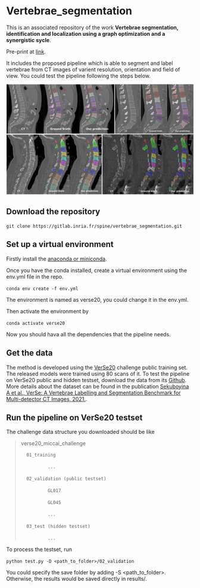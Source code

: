 # Vertebrae_segmentation

This is an associated repository of the work **Vertebrae segmentation, identification and localization using a graph optimization and a synergistic sycle**.

Pre-print at [link]().

It includes the proposed pipeline which is able to segment and label vertebrae from CT images of varient resolution, orientation and field of view. You could test the pipeline following the steps below.  

![visu](visu.png)

## Download the repository

``
git clone https://gitlab.inria.fr/spine/vertebrae_segmentation.git
``

## Set up a virtual environment

Firstly install the [anaconda or miniconda](https://docs.anaconda.com/anaconda/install/index.html).

Once you have the conda installed, create a virtual environment using the env.yml file in the repo.

``
conda env create -f env.yml
``

The environment is named as verse20, you could change it in the env.yml.

Then activate the environment by

``
conda activate verse20
``

Now you should hava all the dependencies that the pipeline needs.

## Get the data

The method is developed using the [VerSe20](https://verse2020.grand-challenge.org/) challenge public training set. The released models were trained using 80 scans of it. To test the pipeline on VerSe20 public and hidden testset, download the data from its [Github](https://github.com/anjany/verse). More details about the dataset can be found in the publication [Sekuboyina A et al., VerSe: A Vertebrae Labelling and Segmentation Benchmark for Multi-detector CT Images, 2021.](https://doi.org/10.1016/j.media.2021.102166).

## Run the pipeline on VerSe20 testset

The challenge data structure you downloaded should be like

> verse20_miccai_challenge
>
>       01_training
>
>               ...
>
>       02_validation (public testset)
>
>               GL017
>
>               GL045
>
>               ...
>
>       03_test (hidden testset)
>
>               ...
>

To process the testset, run

``
python test.py -D <path_to_folder>/02_validation
``

You could specify the save folder by adding -S <path_to_folder>. Otherwise, the results would be saved directly in results/.

